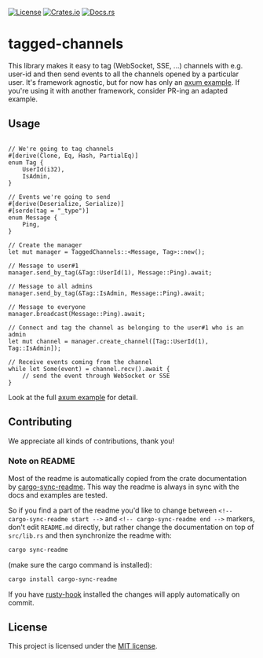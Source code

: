 [![License](https://img.shields.io/crates/l/tagged-channels.svg)](https://choosealicense.com/licenses/mit/)
[![Crates.io](https://img.shields.io/crates/v/tagged-channels.svg)](https://crates.io/crates/tagged-channels)
[![Docs.rs](https://docs.rs/tagged-channels/badge.svg)](https://docs.rs/tagged-channels)

<!-- cargo-sync-readme start -->

# tagged-channels

This library makes it easy to tag (WebSocket, SSE, ...) channels with e.g. user-id and then
send events to all the channels opened by a particular user. It's framework agnostic, but for
now has only an [axum example]. If you're using it with another framework, consider PR-ing an
adapted example.

## Usage

```rust,no_run

// We're going to tag channels
#[derive(Clone, Eq, Hash, PartialEq)]
enum Tag {
    UserId(i32),
    IsAdmin,
}

// Events we're going to send
#[derive(Deserialize, Serialize)]
#[serde(tag = "_type")]
enum Message {
    Ping,
}

// Create the manager
let mut manager = TaggedChannels::<Message, Tag>::new();

// Message to user#1
manager.send_by_tag(&Tag::UserId(1), Message::Ping).await;

// Message to all admins
manager.send_by_tag(&Tag::IsAdmin, Message::Ping).await;

// Message to everyone
manager.broadcast(Message::Ping).await;

// Connect and tag the channel as belonging to the user#1 who is an admin
let mut channel = manager.create_channel([Tag::UserId(1), Tag::IsAdmin]);

// Receive events coming from the channel
while let Some(event) = channel.recv().await {
    // send the event through WebSocket or SSE
}
```

Look at the full [axum example] for detail.

[axum example]: https://github.com/imbolc/tagged-channels/blob/main/examples/axum.rs

<!-- cargo-sync-readme end -->

## Contributing

We appreciate all kinds of contributions, thank you!


### Note on README

Most of the readme is automatically copied from the crate documentation by [cargo-sync-readme][].
This way the readme is always in sync with the docs and examples are tested.

So if you find a part of the readme you'd like to change between `<!-- cargo-sync-readme start -->`
and `<!-- cargo-sync-readme end -->` markers, don't edit `README.md` directly, but rather change
the documentation on top of `src/lib.rs` and then synchronize the readme with:
```bash
cargo sync-readme
```
(make sure the cargo command is installed):
```bash
cargo install cargo-sync-readme
```

If you have [rusty-hook] installed the changes will apply automatically on commit.


## License

This project is licensed under the [MIT license](LICENSE).

[cargo-sync-readme]: https://github.com/phaazon/cargo-sync-readme
[rusty-hook]: https://github.com/swellaby/rusty-hook
